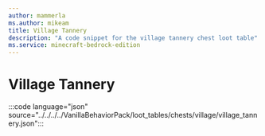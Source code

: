 ```yaml
---
author: mammerla
ms.author: mikeam
title: Village Tannery
description: "A code snippet for the village tannery chest loot table"
ms.service: minecraft-bedrock-edition
---
```


# Village Tannery

:::code language="json" source="../../../../VanillaBehaviorPack/loot_tables/chests/village/village_tannery.json":::
